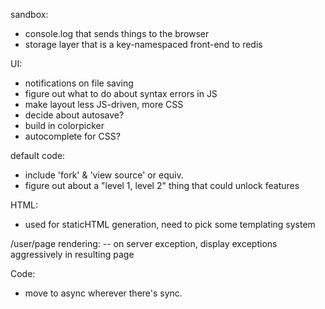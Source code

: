 sandbox:
  - console.log that sends things to the browser
  - storage layer that is a key-namespaced front-end to redis

UI:
  - notifications on file saving
  - figure out what to do about syntax errors in JS
  - make layout less JS-driven, more CSS
  - decide about autosave?
  - build in colorpicker
  - autocomplete for CSS?

default code:
  - include 'fork' & 'view source' or equiv.
  - figure out about a "level 1, level 2" thing that could unlock features
 
HTML:
 - used for staticHTML generation, need to pick some templating system

/user/page rendering:
 -- on server exception, display exceptions aggressively in resulting page

Code:
 - move to async wherever there's sync.
 